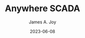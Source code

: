 ---
title: "Anywhere SCADA"
description: "JAR Automation's SCADA platform"
author: 'James A. Joy'
date: '2023-06-08'
updated: '2023-06-08'
published: true
---